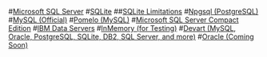 ﻿#[Microsoft SQL Server](sql-server/index.md)
#[SQLite](sqlite/index.md)
##[SQLite Limitations](sqlite/limitations.md)
#[Npgsql (PostgreSQL)](npgsql/index.md)
#[MySQL (Official)](mysql/index.md)
#[Pomelo (MySQL)](pomelo/index.md)
#[Microsoft SQL Server Compact Edition](sql-compact/index.md)
#[IBM Data Servers](ibm/index.md)
#[InMemory (for Testing)](in-memory/index.md)
#[Devart (MySQL, Oracle, PostgreSQL, SQLite, DB2, SQL Server, and more)](devart/index.md)
#[Oracle (Coming Soon)](oracle/index.md)
